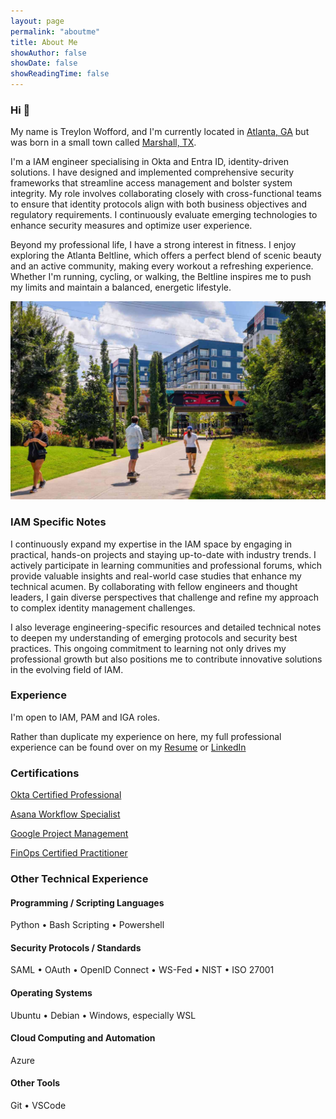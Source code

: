 ```yaml
---
layout: page
permalink: "aboutme"
title: About Me
showAuthor: false
showDate: false
showReadingTime: false
---
```


### Hi :wave:

My name is Treylon Wofford, and I'm currently located in [Atlanta, GA](https://www.google.com/maps/place/Atlanta,+GA/) but was born in a small town called [Marshall, TX](https://www.google.com/maps/place/Marshall,+TX/). 

I'm a IAM engineer specialising in Okta and Entra ID, identity-driven solutions. I have designed and implemented comprehensive security frameworks that streamline access management and bolster system integrity. My role involves collaborating closely with cross-functional teams to ensure that identity protocols align with both business objectives and regulatory requirements. I continuously evaluate emerging technologies to enhance security measures and optimize user experience.

Beyond my professional life, I have a strong interest in fitness. I enjoy exploring the Atlanta Beltline, which offers a perfect blend of scenic beauty and an active community, making every workout a refreshing experience. Whether I'm running, cycling, or walking, the Beltline inspires me to push my limits and maintain a balanced, energetic lifestyle.

![ATL beltline](images/atl_belt.jpg "Sunny day on the ATL Beltline.")

### IAM Specific Notes

I continuously expand my expertise in the IAM space by engaging in practical, hands-on projects and staying up-to-date with industry trends. I actively participate in learning communities and professional forums, which provide valuable insights and real-world case studies that enhance my technical acumen. By collaborating with fellow engineers and thought leaders, I gain diverse perspectives that challenge and refine my approach to complex identity management challenges. 

I also leverage engineering-specific resources and detailed technical notes to deepen my understanding of emerging protocols and security best practices. This ongoing commitment to learning not only drives my professional growth but also positions me to contribute innovative solutions in the evolving field of IAM.

### Experience

I'm open to IAM, PAM and IGA roles.

Rather than duplicate my experience on here, my full professional experience can be found over on my [Resume](/Resume/Resume_Treylon.pdf) or [LinkedIn](https://www.linkedin.com/in/treylon-wofford/)

### Certifications

[Okta Certified Professional](https://www.credly.com/badges/6b8b6d6a-3cc2-4317-9dde-dad1c2991bdd/public_url) 

[Asana Workflow Specialist](https://certifications.asana.com/e45fd965-9891-43eb-9b20-b0affd421282#acc.qr1R9sBV) 

[Google Project Management](https://coursera.org/share/958cad647c27da085b4bb5e6875e01e6)

[FinOps Certified Practitioner](https://verify.skilljar.com/c/ryocjk9uqr6q) 

### Other Technical Experience

#### Programming / Scripting Languages

Python &bull; Bash Scripting &bull; Powershell

#### Security Protocols / Standards

SAML &bull; OAuth &bull; OpenID Connect &bull; WS-Fed &bull; NIST &bull; ISO 27001

#### Operating Systems

Ubuntu &bull; Debian &bull; Windows, especially WSL

#### Cloud Computing and Automation

Azure

#### Other Tools

Git &bull; VSCode 
